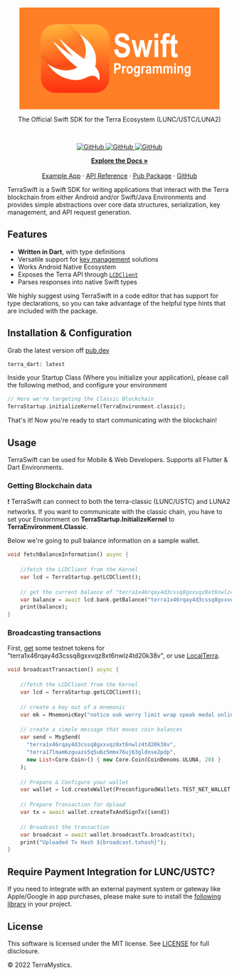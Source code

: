 <br/>
<p align="center">
    <a href="https://github.com/TheArchitect123"><img src="./swift.png" align="center" width=450/></a>
</p>

<p align="center">
The Official Swift SDK for the Terra Ecosystem (LUNC/USTC/LUNA2)
</p>
<br/>

<p align="center">
  <a href="https://github.com/TerraMystics/terra-Swift">
  <img alt="GitHub" src="https://img.shields.io/github/license/terra-money/terra.js">
  </a>

  <a href="https://github.com/TerraMystics/terra-Swift">
  <img alt="GitHub" src="https://img.shields.io/pub/v/terra_dart">
  </a>
  
  
  <a href="https://github.com/TerraMystics/terra-Swift">
  <img alt="GitHub" src="https://img.shields.io/pub/likes/terra_dart?color=red">
  </a>
</p>

<p align="center">
  <a href="https://docs.terra.money/"><strong>Explore the Docs »</strong></a>
  <br />
  <br/>
  <a href="https://github.com/TerraMystics/terra-Swift">Example App</a>
  ·
  <a href="https://github.com/TerraMystics/terra-Swift">API Reference</a>
  ·
  <a href="https://github.com/TerraMystics/terra-Swift">Pub Package</a>
  ·
  <a href="https://github.com/TerraMystics/terra-Swift">GitHub</a>
</p>

TerraSwift is a Swift SDK for writing applications that interact with the Terra blockchain from either Android and/or Swift/Java Environments and provides simple abstractions over core data structures, serialization, key management, and API request generation.

## Features

- **Written in Dart**, with type definitions
- Versatile support for [key management](https://docs.terra.money/develop/feather-js/keys) solutions
- Works Android Native Ecosystem
- Exposes the Terra API through [`LCDClient`](https://docs.terra.money/develop/terra-py/client/lcd/lcdclient)
- Parses responses into native Swift types

We highly suggest using TerraSwift in a code editor that has support for type declarations, so you can take advantage of the helpful type hints that are included with the package.

## Installation & Configuration

Grab the latest version off [pub.dev]()

```sh
terra_dart: latest
```

Inside your Startup Class (Where you initialize your application), please call the following method, and configure your environment
```dart
// Here we're targeting the Classic Blockchain
TerraStartup.initializeKernel(TerraEnvironment.classic);
```
That's it! Now you're ready to start communicating with the blockchain! 

## Usage

TerraSwift can be used for Mobile & Web Developers. Supports all Flutter & Dart Environments.

### Getting Blockchain data
:exclamation: TerraSwift can connect to both the terra-classic (LUNC/USTC) and LUNA2 networks. If you want to communicate with the classic chain, you have to set your Enviornment on **TerraStartup.InitializeKernel** to **TerraEnvironment.Classic**.

Below we're going to pull balance information on a sample wallet.
```dart
void fetchBalanceInformation() async {
    
    //fetch the LCDClient from the Kernel
    var lcd = TerraStartup.getLCDClient();
    
    // get the current balance of "terra1x46rqay4d3cssq8gxxvqz8xt6nwlz4td20k38v"
    var balance = await lcd.bank.getBalance("terra1x46rqay4d3cssq8gxxvqz8xt6nwlz4td20k38v");
    print(balance);
}
```

### Broadcasting transactions

First, [get](https://faucet.terra.money/) some testnet tokens for "terra1x46rqay4d3cssq8gxxvqz8xt6nwlz4td20k38v", or use [LocalTerra](https://github.com/terra-rebels/LocalTerra).

```dart
void broadcastTransaction() async {
    
    //fetch the LCDClient from the Kernel
    var lcd = TerraStartup.getLCDClient();
    
    // create a key out of a mnemonic
    var mk = MnemonicKey("notice oak worry limit wrap speak medal online prefer cluster roof addict wrist behave treat actual wasp year salad speed social layer crew genius");

    // create a simple message that moves coin balances
    var send = MsgSend(
      "terra1x46rqay4d3cssq8gxxvqz8xt6nwlz4td20k38v",
      "terra17lmam6zguazs5q5u6z5mmx76uj63gldnse2pdp",
      new List<Core.Coin>() { new Core.Coin(CoinDenoms.ULUNA, 20) }
    );

    // Prepare & Configure your wallet
    var wallet = lcd.createWallet(PreconfiguredWallets.TEST_NET_WALLET, mk);
     
    // Prepare Transaction for Upload
    var tx = await wallet.createTxAndSignTx([send])

    // Broadcast the transaction
    var broadcast = await wallet.broadcastTx.broadcast(tx);     
    print("Uploaded Tx Hash ${broadcast.txhash}");
}
```

## Require Payment Integration for LUNC/USTC?

If you need to integrate with an external payment system or gateway like Apple/Google in app purchases, please make sure to install the [following library](https://github.com/terra-rebels/terra-dart-payments) in your project.

## License

This software is licensed under the MIT license. See [LICENSE](./LICENSE) for full disclosure.

© 2022 TerraMystics.

